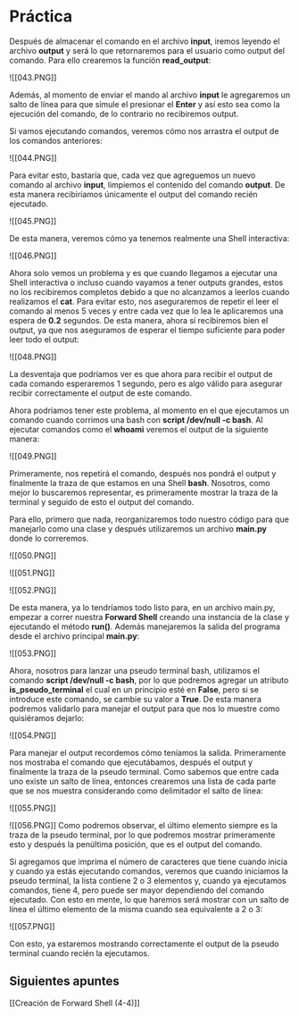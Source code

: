 # Práctica

Después de almacenar el comando en el archivo **input**, iremos leyendo el archivo **output** y será lo que retornaremos para el usuario como output del comando. Para ello crearemos la función **read_output**:

![[043.PNG]]

Además, al momento de enviar el mando al archivo **input** le agregaremos un salto de línea para que simule el presionar el **Enter** y así esto sea como la ejecución del comando, de lo contrario no recibiremos output. 

Si vamos ejecutando comandos, veremos cómo nos arrastra el output de los comandos anteriores:

![[044.PNG]]

Para evitar esto, bastaría que, cada vez que agreguemos un nuevo comando al archivo **input**, limpiemos el contenido del comando **output**. De esta manera recibiríamos únicamente el output del comando recién ejecutado.

![[045.PNG]]

De esta manera, veremos cómo ya tenemos realmente una Shell interactiva:

![[046.PNG]]

Ahora solo vemos un problema y es que cuando llegamos a ejecutar una Shell interactiva o incluso cuando vayamos a tener outputs grandes, estos no los recibiremos completos debido a que no alcanzamos a leerlos cuando realizamos el **cat**. Para evitar esto, nos aseguraremos de repetir el leer el comando al menos 5 veces y entre cada vez que lo lea le aplicaremos una espera de **0.2** segundos. De esta manera, ahora sí recibiremos bien el output, ya que nos aseguramos de esperar el tiempo suficiente para poder leer todo el output:

![[048.PNG]]

La desventaja que podríamos ver es que ahora para recibir el output de cada comando esperaremos 1 segundo, pero es algo válido para asegurar recibir correctamente el output de este comando. 

Ahora podríamos tener este problema, al momento en el que ejecutamos un comando cuando corrimos una bash con **script /dev/null -c bash**. Al ejecutar comandos como el **whoami** veremos el output de la siguiente manera:

![[049.PNG]]

Primeramente, nos repetirá el comando, después nos pondrá el output y finalmente la traza de que estamos en una Shell **bash**. Nosotros, como mejor lo buscaremos representar, es primeramente mostrar la traza de la terminal y seguido de esto el output del comando. 

Para ello, primero que nada, reorganizaremos todo nuestro código para que manejarlo como una clase y después utilizaremos un archivo **main.py** donde lo correremos.

![[050.PNG]]

![[051.PNG]]

![[052.PNG]]

De esta manera, ya lo tendríamos todo listo para, en un archivo main.py, empezar a correr nuestra **Forward Shell** creando una instancia de la clase y ejecutando el método **run()**. Además manejaremos la salida del programa desde el archivo principal **main.py**:

![[053.PNG]]

Ahora, nosotros para lanzar una pseudo terminal bash, utilizamos el comando **script /dev/null -c bash**, por lo que podremos agregar un atributo **is_pseudo_terminal** el cual en un principio esté en **False**, pero si se introduce este comando, se cambie su valor a **True**. De esta manera podremos validarlo para manejar el output para que nos lo muestre como quisiéramos dejarlo:

![[054.PNG]]

Para manejar el output recordemos cómo teníamos la salida. Primeramente nos mostraba el comando que ejecutábamos, después el output y finalmente la traza de la pseudo terminal. Como sabemos que entre cada uno existe un salto de línea, entonces crearemos una lista de cada parte que se nos muestra considerando como delimitador el salto de línea:

![[055.PNG]]

![[056.PNG]]
Como podremos observar, el último elemento siempre es la traza de la pseudo terminal, por lo que podremos mostrar primeramente esto y después la penúltima posición, que es el output del comando.

Si agregamos que imprima el número de caracteres que tiene cuando inicia y cuando ya estás ejecutando comandos, veremos que cuando iniciamos la pseudo terminal, la lista contiene 2 o 3 elementos y, cuando ya ejecutamos comandos, tiene 4, pero puede ser mayor dependiendo del comando ejecutado. Con esto en mente, lo que haremos será mostrar con un salto de línea el último elemento de la misma cuando sea equivalente a 2 o 3:

![[057.PNG]]

Con esto, ya estaremos mostrando correctamente el output de la pseudo terminal cuando recién la ejecutamos.

## Siguientes apuntes

[[Creación de Forward Shell (4-4)]]